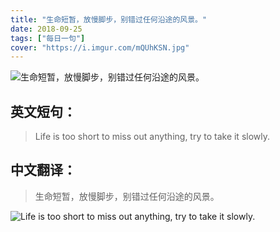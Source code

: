 ```yaml
---
title: "生命短暂，放慢脚步，别错过任何沿途的风景。"
date: 2018-09-25
tags: ["每日一句"]
cover: "https://i.imgur.com/mQUhKSN.jpg"
---
```


![生命短暂，放慢脚步，别错过任何沿途的风景。](https://i.imgur.com/UovoXZA.jpg)

## 英文短句：
> Life is too short to miss out anything, try to take it slowly.

<!--more-->

## 中文翻译：
> 生命短暂，放慢脚步，别错过任何沿途的风景。

![Life is too short to miss out anything, try to take it slowly.](https://i.imgur.com/yA3ssRI.jpg)

